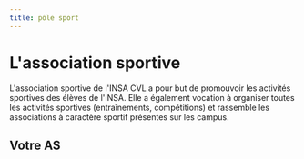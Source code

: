 ```yaml
---
title: pôle sport
---
```


# L'association sportive

<campus-center>
  <campus-responsive-image
    folder-name="federation/sport"
    name="logo.png"
    max-width="200"></campus-responsive-image>
</campus-center>

L'association sportive de l'INSA CVL a pour but de promouvoir les activités
sportives des élèves de l'INSA. Elle a également vocation à organiser toutes les
activités sportives (entraînements, compétitions) et rassemble les associations
à caractère sportif présentes sur les campus.

## Votre AS

<campus-center>
  <campus-responsive-image
    folder-name="federation/sport"
    name="crew.jpg"
    max-width="800"></campus-responsive-image>
</campus-center>
